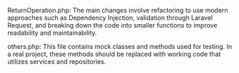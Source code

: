 ReturnOperation.php: 
The main changes involve refactoring to use modern approaches such as Dependency Injection, 
validation through Laravel Request,
and breaking down the code into smaller functions to improve readability and maintainability.

others.php: 
This file contains mock classes and methods used for testing. 
In a real project, these methods should be replaced with working code that utilizes services and repositories.